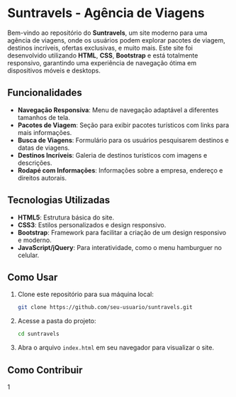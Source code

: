 # Suntravels - Agência de Viagens

Bem-vindo ao repositório do **Suntravels**, um site moderno para uma agência de viagens, onde os usuários podem explorar pacotes de viagem, destinos incríveis, ofertas exclusivas, e muito mais. Este site foi desenvolvido utilizando **HTML**, **CSS**, **Bootstrap** e está totalmente responsivo, garantindo uma experiência de navegação ótima em dispositivos móveis e desktops.

## Funcionalidades

- **Navegação Responsiva**: Menu de navegação adaptável a diferentes tamanhos de tela.
- **Pacotes de Viagem**: Seção para exibir pacotes turísticos com links para mais informações.
- **Busca de Viagens**: Formulário para os usuários pesquisarem destinos e datas de viagens.
- **Destinos Incríveis**: Galeria de destinos turísticos com imagens e descrições.
- **Rodapé com Informações**: Informações sobre a empresa, endereço e direitos autorais.

## Tecnologias Utilizadas

- **HTML5**: Estrutura básica do site.
- **CSS3**: Estilos personalizados e design responsivo.
- **Bootstrap**: Framework para facilitar a criação de um design responsivo e moderno.
- **JavaScript/jQuery**: Para interatividade, como o menu hamburguer no celular.
  
## Como Usar

1. Clone este repositório para sua máquina local:
    ```bash
    git clone https://github.com/seu-usuario/suntravels.git
    ```

2. Acesse a pasta do projeto:
    ```bash
    cd suntravels
    ```

3. Abra o arquivo `index.html` em seu navegador para visualizar o site.

## Como Contribuir

1
